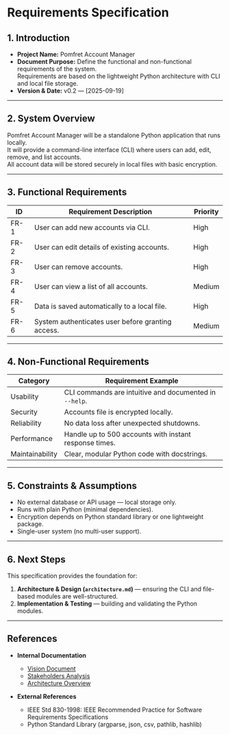 # Requirements Specification

## 1. Introduction
- **Project Name:** Pomfret Account Manager  
- **Document Purpose:** Define the functional and non-functional requirements of the system.  
  Requirements are based on the lightweight Python architecture with CLI and local file storage.  
- **Version & Date:** v0.2 — [2025-09-19]  

---

## 2. System Overview
Pomfret Account Manager will be a standalone Python application that runs locally.  
It will provide a command-line interface (CLI) where users can add, edit, remove, and list accounts.  
All account data will be stored securely in local files with basic encryption.  

---

## 3. Functional Requirements
| ID   | Requirement Description                                | Priority |
|------|--------------------------------------------------------|----------|
| FR-1 | User can add new accounts via CLI.                     | High     |
| FR-2 | User can edit details of existing accounts.             | High     |
| FR-3 | User can remove accounts.                               | High     |
| FR-4 | User can view a list of all accounts.                   | Medium   |
| FR-5 | Data is saved automatically to a local file.            | High     |
| FR-6 | System authenticates user before granting access.       | Medium   |

---

## 4. Non-Functional Requirements
| Category       | Requirement Example                                    |
|----------------|--------------------------------------------------------|
| Usability      | CLI commands are intuitive and documented in `--help`. |
| Security       | Accounts file is encrypted locally.                    |
| Reliability    | No data loss after unexpected shutdowns.               |
| Performance    | Handle up to 500 accounts with instant response times. |
| Maintainability | Clear, modular Python code with docstrings.           |

---

## 5. Constraints & Assumptions
- No external database or API usage — local storage only.  
- Runs with plain Python (minimal dependencies).  
- Encryption depends on Python standard library or one lightweight package.  
- Single-user system (no multi-user support).  

---

## 6. Next Steps
This specification provides the foundation for:  
1. **Architecture & Design (`architecture.md`)** — ensuring the CLI and file-based modules are well-structured.  
2. **Implementation & Testing** — building and validating the Python modules.  

---

## References
- **Internal Documentation**  
  - [Vision Document](./vision.md)  
  - [Stakeholders Analysis](./stakeholders-analysis.md)  
  - [Architecture Overview](./architecture.md)  

- **External References**  
  - IEEE Std 830-1998: IEEE Recommended Practice for Software Requirements Specifications  
  - Python Standard Library (argparse, json, csv, pathlib, hashlib)  
